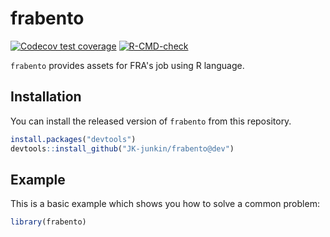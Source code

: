 
# frabento

<!-- badges: start -->
[![Codecov test coverage](https://codecov.io/gh/JK-junkin/frabento/branch/dev/graph/badge.svg)](https://codecov.io/gh/JK-junkin/frabento?branch=dev)
[![R-CMD-check](https://github.com/JK-junkin/frabento/workflows/R-CMD-check/badge.svg)](https://github.com/JK-junkin/frabento/actions)
<!-- badges: end -->

`frabento` provides assets for FRA's job using R language.

## Installation

You can install the released version of `frabento` from this repository.

``` r
install.packages("devtools")
devtools::install_github("JK-junkin/frabento@dev")
```

## Example

This is a basic example which shows you how to solve a common problem:

``` r
library(frabento)
```

